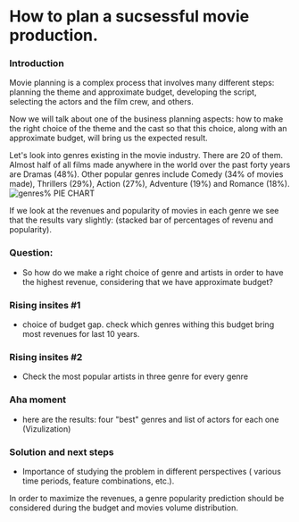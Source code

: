 # How to plan a sucsessful movie production.

### Introduction

Movie planning is a complex process that involves many different steps: planning the theme and approximate budget, developing the script, selecting the actors and the film crew, and others.

Now we will talk about one of the business planning aspects: how to make the right choice of the theme and the cast so that this choice, along with an approximate budget, will bring us the expected result. 

Let's look into genres existing in the movie industry. There are 20 of them. Almost half of all films made anywhere in the world over the past forty years are Dramas (48%). Other popular genres include Comedy (34% of movies made), Thrillers (29%), Action (27%), Adventure (19%) and Romance (18%).
![genres%](https://user-images.githubusercontent.com/46948881/57416055-8202cf00-71cc-11e9-8b14-ed65bad93ab6.jpg)
PIE CHART

If we look at the revenues and popularity of movies in each genre we see that the results vary slightly: 
(stacked bar of percentages of revenu and popularity).

### Question:
- So how do we make a right choice of genre and artists in order to have the highest revenue, considering that we have approximate budget?
### Rising insites #1
- choice of budget gap. check which genres withing this budget bring most revenues for last 10 years. 
### Rising insites #2
- Check the most popular artists in three genre for every genre 
### Aha moment
- here are the results: four "best" genres and list of actors for each one (Vizulization) 

### Solution and next steps
- Importance of studying the problem in different perspectives ( various time periods, feature combinations, etc.).

In order to maximize the revenues, a genre popularity prediction should be considered during the budget and movies volume distribution. 
